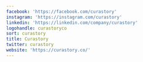 ```yaml
---
facebook: 'https://facebook.com/curastory'
instagram: 'https://instagram.com/curastory'
linkedin: 'https://linkedin.com/company/curastory'
logohandle: curastoryco
sort: curastory
title: Curastory
twitter: curastory
website: 'https://curastory.co/'
---
```

